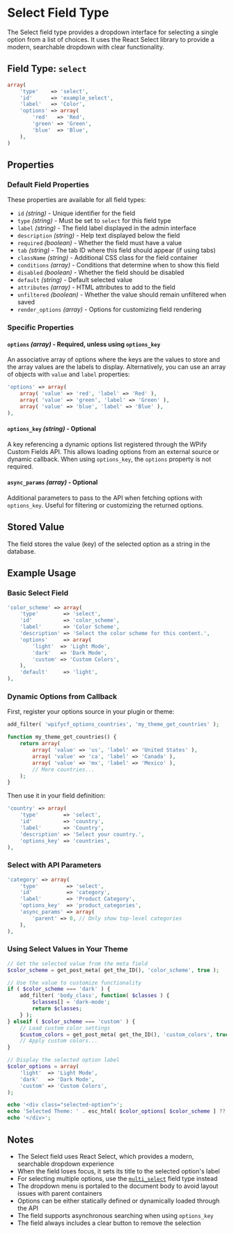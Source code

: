 # Select Field Type

The Select field type provides a dropdown interface for selecting a single option from a list of choices. It uses the React Select library to provide a modern, searchable dropdown with clear functionality.

## Field Type: `select`

```php
array(
	'type'    => 'select',
	'id'      => 'example_select',
	'label'   => 'Color',
	'options' => array(
		'red'   => 'Red',
		'green' => 'Green',
		'blue'  => 'Blue',
	),
)
```

## Properties

### Default Field Properties

These properties are available for all field types:

- `id` _(string)_ - Unique identifier for the field
- `type` _(string)_ - Must be set to `select` for this field type
- `label` _(string)_ - The field label displayed in the admin interface
- `description` _(string)_ - Help text displayed below the field
- `required` _(boolean)_ - Whether the field must have a value
- `tab` _(string)_ - The tab ID where this field should appear (if using tabs)
- `className` _(string)_ - Additional CSS class for the field container
- `conditions` _(array)_ - Conditions that determine when to show this field
- `disabled` _(boolean)_ - Whether the field should be disabled
- `default` _(string)_ - Default selected value
- `attributes` _(array)_ - HTML attributes to add to the field
- `unfiltered` _(boolean)_ - Whether the value should remain unfiltered when saved
- `render_options` _(array)_ - Options for customizing field rendering

### Specific Properties

#### `options` _(array)_ - Required, unless using `options_key`

An associative array of options where the keys are the values to store and the array values are the labels to display. Alternatively, you can use an array of objects with `value` and `label` properties:

```php
'options' => array(
	array( 'value' => 'red', 'label' => 'Red' ),
	array( 'value' => 'green', 'label' => 'Green' ),
	array( 'value' => 'blue', 'label' => 'Blue' ),
),
```

#### `options_key` _(string)_ - Optional

A key referencing a dynamic options list registered through the WPify Custom Fields API. This allows loading options from an external source or dynamic callback. When using `options_key`, the `options` property is not required.

#### `async_params` _(array)_ - Optional

Additional parameters to pass to the API when fetching options with `options_key`. Useful for filtering or customizing the returned options.

## Stored Value

The field stores the value (key) of the selected option as a string in the database.

## Example Usage

### Basic Select Field

```php
'color_scheme' => array(
	'type'        => 'select',
	'id'          => 'color_scheme',
	'label'       => 'Color Scheme',
	'description' => 'Select the color scheme for this content.',
	'options'     => array(
		'light'  => 'Light Mode',
		'dark'   => 'Dark Mode',
		'custom' => 'Custom Colors',
	),
	'default'     => 'light',
),
```

### Dynamic Options from Callback

First, register your options source in your plugin or theme:

```php
add_filter( 'wpifycf_options_countries', 'my_theme_get_countries' );

function my_theme_get_countries() {
	return array(
		array( 'value' => 'us', 'label' => 'United States' ),
		array( 'value' => 'ca', 'label' => 'Canada' ),
		array( 'value' => 'mx', 'label' => 'Mexico' ),
		// More countries...
	);
}
```

Then use it in your field definition:

```php
'country' => array(
	'type'        => 'select',
	'id'          => 'country',
	'label'       => 'Country',
	'description' => 'Select your country.',
	'options_key' => 'countries',
),
```

### Select with API Parameters

```php
'category' => array(
	'type'         => 'select',
	'id'           => 'category',
	'label'        => 'Product Category',
	'options_key'  => 'product_categories',
	'async_params' => array(
		'parent' => 0, // Only show top-level categories
	),
),
```

### Using Select Values in Your Theme

```php
// Get the selected value from the meta field
$color_scheme = get_post_meta( get_the_ID(), 'color_scheme', true );

// Use the value to customize functionality
if ( $color_scheme === 'dark' ) {
	add_filter( 'body_class', function( $classes ) {
		$classes[] = 'dark-mode';
		return $classes;
	} );
} elseif ( $color_scheme === 'custom' ) {
	// Load custom color settings
	$custom_colors = get_post_meta( get_the_ID(), 'custom_colors', true );
	// Apply custom colors...
}

// Display the selected option label
$color_options = array(
	'light'  => 'Light Mode',
	'dark'   => 'Dark Mode',
	'custom' => 'Custom Colors',
);

echo '<div class="selected-option">';
echo 'Selected Theme: ' . esc_html( $color_options[ $color_scheme ] ?? '' );
echo '</div>';
```

## Notes

- The Select field uses React Select, which provides a modern, searchable dropdown experience
- When the field loses focus, it sets its title to the selected option's label
- For selecting multiple options, use the [`multi_select`](multi_select.md) field type instead
- The dropdown menu is portaled to the document body to avoid layout issues with parent containers
- Options can be either statically defined or dynamically loaded through the API
- The field supports asynchronous searching when using `options_key`
- The field always includes a clear button to remove the selection